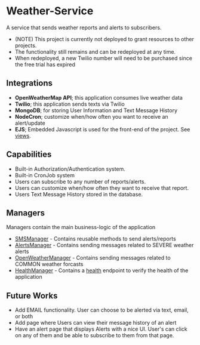 # Weather-Service
  A service that sends weather reports and alerts to subscribers.
 - (NOTE) This project is currently not deployed to grant resources to other projects.
 - The functionality still remains and can be redeployed at any time.
 - When redeployed, a new Twilio number will need to be purchased since the free trial has expired

## Integrations
 - **OpenWeatherMap API**; this application consumes live weather data
 - **Twilio**; this application sends texts via Twilio
 - **MongoDB**; for storing User Information and Text Message History
 - **NodeCron**; customize when/how often you want to receive an alert/update
 - **EJS**; Embedded Javascript is used for the front-end of the project. See [views](https://github.com/razznblue/weather-service/tree/main/src/views).

## Capabilities
 - Built-in Authorization/Authentication system.
 - Built-in CronJob system
 - Users can subscribe to any number of reports/alerts.
 - Users can customize when/how often they want to receive that report.
 - Users Text Message History stored in the database.

## Managers
 Managers contain the main business-logic of the application
 - [SMSManager](https://github.com/razznblue/weather-service/blob/main/src/managers/SMSManager.js) - Contains reusable methods to send alerts/reports
 - [AlertsManager](https://github.com/razznblue/weather-service/blob/main/src/managers/AlertsManager.js) - Contains sending messages related to SEVERE weather alerts
 - [OpenWeatherManager](https://github.com/razznblue/weather-service/blob/main/src/managers/OpenWeatherManager.js) - Contains sending messages related to COMMON weather forcasts
 - [HealthManager](https://github.com/razznblue/weather-service/blob/main/src/managers/HealthCheckManager.js) - Contains a [health](https://github.com/razznblue/weather-service/blob/main/src/routes/router.js#L32) endpoint to verify the health of the application

## Future Works
 - Add EMAIL functionality. User can choose to be alerted via text, email, or both
 - Add page where Users can view their message history of an alert
 - Have an alert page that displays Alerts with a nice UI. User's can click on any of them and be able to subscribe to them from that page.
